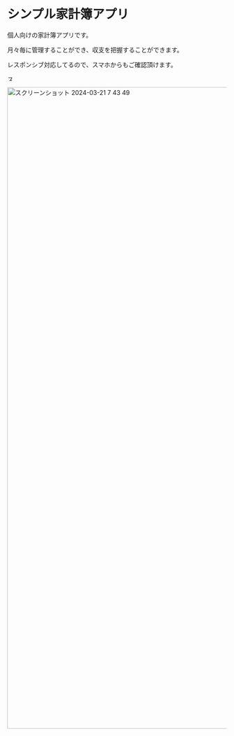 #  シンプル家計簿アプリ
個人向けの家計簿アプリです。　

月々毎に管理することができ、収支を把握することができます。

レスポンシブ対応してるので、スマホからもご確認頂けます。


<img width="14![Uploading スクリーンショット 2024-03-21 18.52.51.png…]()
70" alt="スクリーンショット 2024-03-21 7 43 23" src="https://github.com/kei220324/my-next/assets/112589811/95d3c410-adaa-430d-bfae-cb1476bebe7a">

<img width="1470" alt="スクリーンショット 2024-03-21 7 43 49" src="https://github.com/kei220324/my-next/assets/112589811/65c26023-2e55-430a-b6f2-3c117bffdb94">



